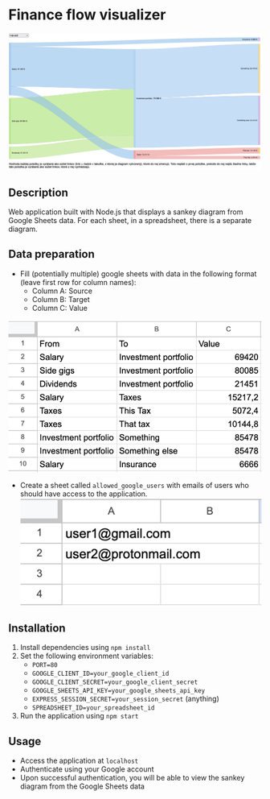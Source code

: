 # Finance flow visualizer

![alt text](preview.png)

## Description
Web application built with Node.js that displays a sankey diagram from Google Sheets data. For each sheet, in a spreadsheet, there is a separate diagram.

## Data preparation

- Fill (potentially multiple) google sheets with data in the following format (leave first row for column names):
  - Column A: Source
  - Column B: Target
  - Column C: Value

![example data](data.png)

- Create a sheet called `allowed_google_users` with emails of users who should have access to the application.
![Example users with access](users.png)

## Installation
1. Install dependencies using `npm install`
1. Set the following environment variables:
   - `PORT=80`
   - `GOOGLE_CLIENT_ID=your_google_client_id`
   - `GOOGLE_CLIENT_SECRET=your_google_client_secret`
   - `GOOGLE_SHEETS_API_KEY=your_google_sheets_api_key`
   - `EXPRESS_SESSION_SECRET=your_session_secret` (anything)
   - `SPREADSHEET_ID=your_spreadsheet_id`
1. Run the application using `npm start`

## Usage
- Access the application at `localhost`
- Authenticate using your Google account
- Upon successful authentication, you will be able to view the sankey diagram from the Google Sheets data
